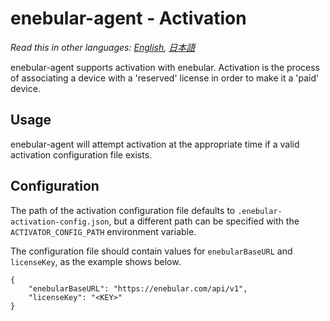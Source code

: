 
# enebular-agent - Activation

*Read this in other languages: [English](README-enebular-activator.md), [日本語](README-enebular-activator.ja.md)*

enebular-agent supports activation with enebular. Activation is the process of associating a device with a 'reserved' license in order to make it a 'paid' device.

## Usage

enebular-agent will attempt activation at the appropriate time if a valid activation configuration file exists.

## Configuration

The path of the activation configuration file defaults to `.enebular-activation-config.json`, but a different path can be specified with the `ACTIVATOR_CONFIG_PATH` environment variable.

The configuration file should contain values for `enebularBaseURL` and `licenseKey`, as the example shows below.

```
{
	"enebularBaseURL": "https://enebular.com/api/v1",
	"licenseKey": "<KEY>"
}
```
